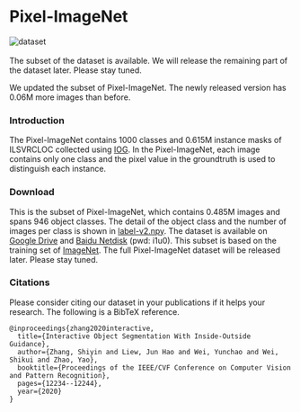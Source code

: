 # Pixel-ImageNet
![dataset](https://github.com/shiyinzhang/Pixel-ImageNet/blob/master/ims/ims.jpg "dataset")
<br />
<br />
The subset of the dataset is available. We will release the remaining part of the dataset later. Please stay tuned.

We updated the subset of Pixel-ImageNet. The newly released version has 0.06M more images than before. 
### Introduction
The Pixel-ImageNet contains 1000 classes and 0.615M instance masks of ILSVRCLOC collected using [IOG](https://github.com/shiyinzhang/Inside-Outside-Guidance "IOG"). 
In the Pixel-ImageNet, each image contains only one class and the pixel value in the groundtruth is used to distinguish each instance.

### Download
This is the subset of Pixel-ImageNet, which contains 0.485M images and spans 946 object classes. The detail of the object class and the number of images per class is shown in [label-v2.npy](https://github.com/shiyinzhang/Pixel-ImageNet/tree/master/dataset).
The dataset is available on [Google Drive](https://drive.google.com/file/d/1AxTeOldc-g5vEWCOusI0T8_DsBi9ynG0/view?usp=sharing) and [Baidu Netdisk](https://pan.baidu.com/s/1r0MQrpWwqkS889u5TZaS2w) (pwd: i1u0). This subset is based on the training set of [ImageNet](http://www.image-net.org/download).
The full Pixel-ImageNet dataset will be released later. Please stay tuned. 



### Citations
Please consider citing our dataset in your publications if it helps your research. The following is a BibTeX reference.

    @inproceedings{zhang2020interactive,
      title={Interactive Object Segmentation With Inside-Outside Guidance},
      author={Zhang, Shiyin and Liew, Jun Hao and Wei, Yunchao and Wei, Shikui and Zhao, Yao},
      booktitle={Proceedings of the IEEE/CVF Conference on Computer Vision and Pattern Recognition},
      pages={12234--12244},
      year={2020}
    }
